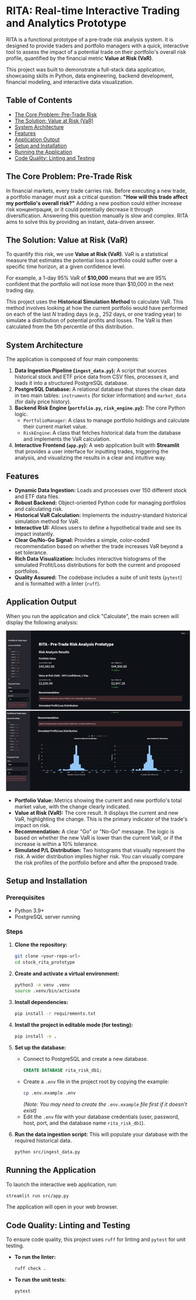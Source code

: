 # RITA: Real-time Interactive Trading and Analytics Prototype

RITA is a functional prototype of a pre-trade risk analysis system. It is designed to provide traders and portfolio managers with a quick, interactive tool to assess the impact of a potential trade on their portfolio's overall risk profile, quantified by the financial metric **Value at Risk (VaR)**.

This project was built to demonstrate a full-stack data application, showcasing skills in Python, data engineering, backend development, financial modeling, and interactive data visualization.

## Table of Contents
- [The Core Problem: Pre-Trade Risk](#the-core-problem-pre-trade-risk)
- [The Solution: Value at Risk (VaR)](#the-solution-value-at-risk-var)
- [System Architecture](#system-architecture)
- [Features](#features)
- [Application Output](#application-output)
- [Setup and Installation](#setup-and-installation)
- [Running the Application](#running-the-application)
- [Code Quality: Linting and Testing](#code-quality-linting-and-testing)

## The Core Problem: Pre-Trade Risk

In financial markets, every trade carries risk. Before executing a new trade, a portfolio manager must ask a critical question: **"How will this trade affect my portfolio's overall risk?"** Adding a new position could either increase risk концентрация, or it could potentially decrease it through diversification. Answering this question manually is slow and complex. RITA aims to solve this by providing an instant, data-driven answer.

## The Solution: Value at Risk (VaR)

To quantify this risk, we use **Value at Risk (VaR)**. VaR is a statistical measure that estimates the potential loss a portfolio could suffer over a specific time horizon, at a given confidence level.

For example, a 1-day 95% VaR of **$10,000** means that we are 95% confident that the portfolio will not lose more than $10,000 in the next trading day.

This project uses the **Historical Simulation Method** to calculate VaR. This method involves looking at how the current portfolio would have performed on each of the last *N* trading days (e.g., 252 days, or one trading year) to simulate a distribution of potential profits and losses. The VaR is then calculated from the 5th percentile of this distribution.

## System Architecture

The application is composed of four main components:

1.  **Data Ingestion Pipeline (`ingest_data.py`):** A script that sources historical stock and ETF price data from CSV files, processes it, and loads it into a structured PostgreSQL database.
2.  **PostgreSQL Database:** A relational database that stores the clean data in two main tables: `instruments` (for ticker information) and `market_data` (for daily price history).
3.  **Backend Risk Engine (`portfolio.py`, `risk_engine.py`):** The core Python logic.
    *   `PortfolioManager`: A class to manage portfolio holdings and calculate their current market value.
    *   `RiskEngine`: A class that fetches historical data from the database and implements the VaR calculation.
4.  **Interactive Frontend (`app.py`):** A web application built with **Streamlit** that provides a user interface for inputting trades, triggering the analysis, and visualizing the results in a clear and intuitive way.

## Features

*   **Dynamic Data Ingestion:** Loads and processes over 150 different stock and ETF data files.
*   **Robust Backend:** Object-oriented Python code for managing portfolios and calculating risk.
*   **Historical VaR Calculation:** Implements the industry-standard historical simulation method for VaR.
*   **Interactive UI:** Allows users to define a hypothetical trade and see its impact instantly.
*   **Clear Go/No-Go Signal:** Provides a simple, color-coded recommendation based on whether the trade increases VaR beyond a set tolerance.
*   **Rich Data Visualization:** Includes interactive histograms of the simulated Profit/Loss distributions for both the current and proposed portfolios.
*   **Quality Assured:** The codebase includes a suite of unit tests (`pytest`) and is formatted with a linter (`ruff`).

## Application Output

When you run the application and click "Calculate", the main screen will display the following analysis:

![RITA Screenshot](./screenshots/ss1.png)
![RITA Screenshot](./screenshots/ss2.png)

*   **Portfolio Value:** Metrics showing the current and new portfolio's total market value, with the change clearly indicated.
*   **Value at Risk (VaR):** The core result. It displays the current and new VaR, highlighting the change. This is the primary indicator of the trade's impact on risk.
*   **Recommendation:** A clear "Go" or "No-Go" message. The logic is based on whether the new VaR is lower than the current VaR, or if the increase is within a 10% tolerance.
*   **Simulated P/L Distribution:** Two histograms that visually represent the risk. A wider distribution implies higher risk. You can visually compare the risk profiles of the portfolio before and after the proposed trade.

## Setup and Installation

### Prerequisites
*   Python 3.9+
*   PostgreSQL server running

### Steps
1.  **Clone the repository:**
    ```bash
    git clone <your-repo-url>
    cd stock_rita_prototype
    ```

2.  **Create and activate a virtual environment:**
    ```bash
    python3 -m venv .venv
    source .venv/bin/activate
    ```

3.  **Install dependencies:**
    ```bash
    pip install -r requirements.txt
    ```

4.  **Install the project in editable mode (for testing):**
    ```bash
    pip install -e .
    ```

5.  **Set up the database:**
    *   Connect to PostgreSQL and create a new database.
        ```sql
        CREATE DATABASE rita_risk_db1; 
        ```
    *   Create a `.env` file in the project root by copying the example:
        ```bash
        cp .env.example .env
        ```
        *(Note: You may need to create the `.env.example` file first if it doesn't exist)*
    *   Edit the `.env` file with your database credentials (user, password, host, port, and the database name `rita_risk_db1`).

6.  **Run the data ingestion script:**
    This will populate your database with the required historical data.
    ```bash
    python src/ingest_data.py
    ```

## Running the Application

To launch the interactive web application, run:
```bash
streamlit run src/app.py
```
The application will open in your web browser.

## Code Quality: Linting and Testing

To ensure code quality, this project uses `ruff` for linting and `pytest` for unit testing.

*   **To run the linter:**
    ```bash
    ruff check .
    ```

*   **To run the unit tests:**
    ```bash
    pytest
    ```
